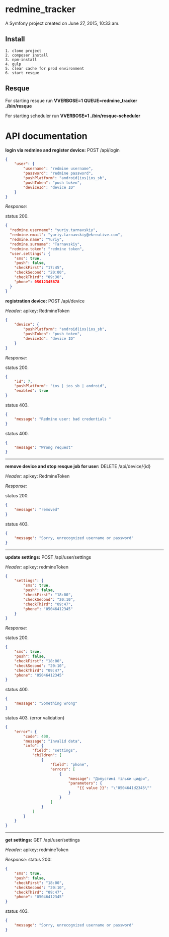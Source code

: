 redmine_tracker
===============

A Symfony project created on June 27, 2015, 10:33 am.

## Install

    1. clone project
    2. composer install
    3. npm-install
    4. gulp
    5. clear cache for prod environment
    6. start resque  

## Resque

For starting resque run __VVERBOSE=1 QUEUE=redmine_tracker ./bin/resque__

For starting scheduler run __VVERBOSE=1 ./bin/resque-scheduler__

# API documentation

__login via redmine and register device:__ POST /api/login
```json
{
    "user": {
        "username": "redmine username",
        "password": "redmine password",
        "pushPlatform": "android|ios|ios_sb",
        "pushToken": "push token",
        "deviceId": "device ID"
    }
}
```
*Response:* 

status 200. 

```json
{
  "redmine.username": "yuriy.tarnavskiy",
  "redmine.email": "yuriy.tarnavskiy@ekreative.com",
  "redmine.name": "Yuriy",
  "redmine.surname": "Tarnavskiy",
  "redmine.token": "redmine token",
  "user.settings": {
    "sms": true,
    "push": false,
    "checkFirst": "17:45",
    "checkSecond": "20:00",
    "checkThird": "09:30",
    "phone": 05012345678
  }
}
```

__registration device:__ POST /api/device

*Header:*  apikey: RedmineToken

```json
{
    "device": {
        "pushPlatform": "android|ios|ios_sb",
        "pushToken": "push token",
        "deviceId": "device ID"
    }
}
```
*Response:* 

status 200. 

```json
{
    "id": 7,
    "pushPlatform": "ios | ios_sb | android",
    "enabled": true
}
```

status 403.

```json
{
    "message": "Redmine user: bad credentials "
}
```

status 400.

```json
{
    "message": "Wrong request"
}
```

---

__remove device and stop resque job for user:__ DELETE /api/device/{id}

*Header:*  apikey: RedmineToken

*Response:* 

status 200. 

```json
{
    "message": "removed"
}
```

status 403.

```json
{
    "message": "Sorry, unrecognized username or password"
}
```

---

__update settings:__ POST /api/user/settings

*Header:* apikey: redmineToken

```json
{
    "settings": {
        "sms": true,
        "push": false,
        "checkFirst": "18:00",
        "checkSecond": "20:10",
        "checkThird": "09:47",
        "phone": "05046412345"
    }
}
```
*Response:* 

status 200. 

```json
{
    "sms": true,
    "push": false,
    "checkFirst": "18:00",
    "checkSecond": "20:10",
    "checkThird": "09:47",
    "phone": "05046412345"
}
```

status 400.

```json
{
    "message": "Something wrong"
}
```
status 403. (error validation)

```json
{
    "error": {
        "code": 400,
        "message": "Invalid data",
        "info": {
            "field": "settings",
            "children": [
                {
                    "field": "phone",
                    "errors": [
                        {
                            "message": "Допустимі тільки цифри",
                            "parameters": {
                                "{{ value }}": "\"0504641d2345\""
                            }
                        }
                    ]
                }
            ]
        }
    }
}
```

---

__get settings:__ GET /api/user/settings

*Header:*  apikey: redmineToken

*Response:*
status 200:
```json
{
    "sms": true,
    "push": false,
    "checkFirst": "18:00",
    "checkSecond": "20:10",
    "checkThird": "09:47",
    "phone": "05046412345"
}
```

status 403.

```json
{
    "message": "Sorry, unrecognized username or password"
}
```
